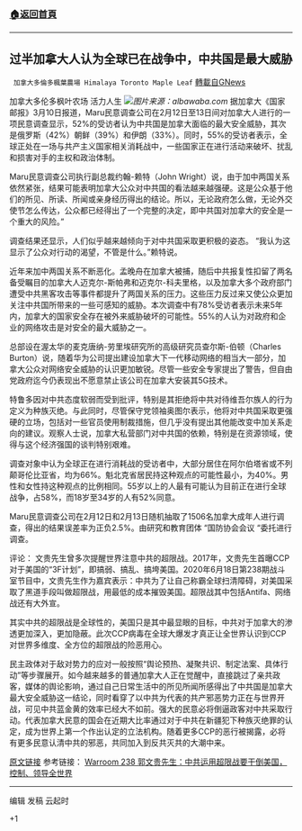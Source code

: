 ###  [:house:返回首頁](https://github.com/ourhimalayas/txt)
---

## 过半加拿大人认为全球已在战争中，中共国是最大威胁
` 加拿大多倫多楓葉農場 Himalaya Toronto Maple Leaf` [轉載自GNews](https://gnews.org/zh-hans/971114/)

加拿大多伦多枫叶农场 活力人生
![]()![](https://gnews.org/wp-content/uploads/2021/03/albawaba.com_.jpg)*图片来源：albawaba.com*
据加拿大《国家邮报》3月10日报道，Maru民意调查公司在2月12日至13日间对加拿大人进行的一项民意调查显示，52%的受访者认为中共国是加拿大面临的最大安全威胁，其次是俄罗斯（42%）朝鲜（39%）和伊朗（33%）。同时，55%的受访者表示，全球正处在一场与共产主义国家相关消耗战中，一些国家正在进行活动来破坏、扰乱和损害对手的主权和政治体制。

Maru民意调查公司执行副总裁约翰-赖特（John Wright）说，由于加中两国关系依然紧张，结果可能表明加拿大公众对中共国的看法越来越强硬。这是公众基于他们的所见、所读、所闻或亲身经历得出的结论。所以，无论政府怎么做，无论外交使节怎么传达，公众都已经得出了一个完整的决定，即中共国对加拿大的安全是一个重大的风险。”

调查结果还显示，人们似乎越来越倾向于对中共国采取更积极的姿态。 “我认为这显示了公众对行动的渴望，不管是什么。”赖特说。

近年来加中两国关系不断恶化。孟晚舟在加拿大被捕，随后中共报复性扣留了两名备受瞩目的加拿大人迈克尔-斯帕弗和迈克尔-科夫里格，以及加拿大多个政府部门遭受中共黑客攻击等事件都提升了两国关系的压力。这些压力反过来又使公众更加关注中共国所带来的一些可感知的威胁。本次调查中有78%受访者表示未来5年内，加拿大的国家安全存在被外来威胁破坏的可能性。55%的人认为对政府和企业的网络攻击是对安全的最大威胁之一。

总部设在渥太华的麦克唐纳-劳里埃研究所的高级研究员查尔斯-伯顿（Charles Burton）说，随着华为公司提出建设加拿大下一代移动网络的相当大一部分，加拿大公众对网络安全威胁的认识更加敏锐。尽管一些安全专家提出了警告，但自由党政府迄今仍表现出不愿意禁止该公司在加拿大安装其5G技术。

特鲁多因对中共态度软弱而受到批评，特别是其拒绝将中共对待维吾尔族人的行为定义为种族灭绝。与此同时，尽管保守党领袖奥图尔表示，他将对中共国采取更强硬的立场，包括对一些官员使用制裁措施，但几乎没有提出其他能改变中加关系走向的建议。观察人士说，加拿大私营部门对中共国的依赖，特别是在资源领域，使得与这个经济强国的谈判特别艰难。

调查对象中认为全球正在进行消耗战的受访者中，大部分居住在阿尔伯塔省或不列颠哥伦比亚省，均为66%。魁北克省居民持这种观点的可能性最小，为40%。男性和女性持这种观点的比例相同。55岁以上的人最有可能认为目前正在进行全球战争，占58%，而18岁至34岁的人有52%同意。

Maru民意调查公司在2月12日和2月13日随机抽取了1506名加拿大成年人进行调查，得出的结果误差率为正负2.5%。由研究和教育团体 “国防协会会议 “委托进行调查。

评论：
文贵先生曾多次提醒世界注意中共的超限战。2017年，文贵先生首曝CCP对于美国的“3F计划”，即搞弱、搞乱、搞垮美国。2020年6月18日第238期战斗室节目中，文贵先生作为嘉宾表示：中共为了让自己称霸全球扫清障碍，对美国采取了黑道手段叫做超限战，用最低的成本摧毁美国。超限战其中包括Antifa、网络战还有大外宣。

其实中共的超限战是全球性的，美国只是其中最显眼的目标，中共对于加拿大的渗透更加深入，更加隐蔽。此次CCP病毒在全球大爆发才真正让全世界认识到CCP对世界多维度、全方位的超限战的险恶用心。

民主政体对于敌对势力的应对一般按照“舆论预热、凝聚共识、制定法案、具体行动”等步骤展开。如今越来越多的普通加拿大人正在觉醒中，直接跳过了亲共政客，媒体的舆论影响，通过自己日常生活中的所见所闻所感得出了中共国是加拿大最大安全威胁这一结论，同时看穿了以中共为代表的共产邪恶势力正在与世界开战，可见中共蓝金黄的效率已经大不如前。强大的民意必将倒逼政客对中共采取行动。代表加拿大民意的国会在近期大比率通过对于中共在新疆犯下种族灭绝罪的认定，成为世界上第一个作出认定的立法机构。随着更多CCP的恶行被揭露，必将有更多民意认清中共的邪恶，共同加入到反共灭共的大潮中来。

[原文链接](https://nationalpost.com/news/majority-of-canadians-view-china-as-biggest-security-threat-with-global-war-of-attrition-already-underway-poll)
参考链接：
[Warroom 238 郭文贵先生：中共运用超限战要干倒美国，控制、领导全世界](https://gnews.org/zh-hans/240906/)

* * *

编辑 发稿 云起时

+1
